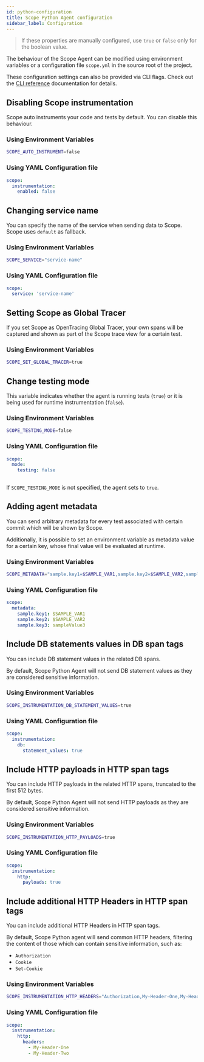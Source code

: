 ```yaml
---
id: python-configuration
title: Scope Python Agent configuration
sidebar_label: Configuration
---
```


> If these properties are manually configured, use `true` or `false` only for the boolean value.

The behaviour of the Scope Agent can be modified using environment variables or a configuration file `scope.yml` in the source root of the project.


These configuration settings can also be provided via CLI flags. Check out the
[CLI reference](https://scope-python-agent.readthedocs.io/en/latest/cli.html) documentation for details.

## Disabling Scope instrumentation

Scope auto instruments your code and tests by default. You can disable this behaviour.

### Using Environment Variables

```sh
SCOPE_AUTO_INSTRUMENT=false
```

### Using YAML Configuration file

```yaml
scope:
  instrumentation:
    enabled: false
```



## Changing service name

You can specify the name of the service when sending data to Scope. Scope uses `default` as fallback.

### Using Environment Variables

```sh
SCOPE_SERVICE="service-name"
```

### Using YAML Configuration file

```yaml
scope:
  service: 'service-name'
```



## Setting Scope as Global Tracer

If you set Scope as OpenTracing Global Tracer, your own spans will be captured and shown as part of the Scope trace view for a certain test.

### Using Environment Variables

```sh
SCOPE_SET_GLOBAL_TRACER=true
```


## Change testing mode

This variable indicates whether the agent is running tests (`true`) or it is being used for runtime instrumentation (`false`).

### Using Environment Variables

```sh
SCOPE_TESTING_MODE=false
```

### Using YAML Configuration file

```yaml
scope:
  mode:
    testing: false
  
```

If `SCOPE_TESTING_MODE` is not specified, the agent sets to  `true`.



## Adding agent metadata

You can send arbitrary metadata for every test associated with certain commit which will be shown by Scope.

Additionally, it is possible to set an environment variable as metadata value for a certain key, whose final value will be evaluated at runtime.

### Using Environment Variables

```sh
SCOPE_METADATA="sample.key1=$SAMPLE_VAR1,sample.key2=$SAMPLE_VAR2,sample.key3=sampleValue3"
```



### Using YAML Configuration file

```yaml
scope:
  metadata:
    sample.key1: $SAMPLE_VAR1
    sample.key2: $SAMPLE_VAR2
    sample.key3: sampleValue3
```

## Include DB statements values in DB span tags

You can include DB statement values in the related DB spans.

By default, Scope Python Agent will not send DB statement values as they are considered sensitive information.

### Using Environment Variables

```sh
SCOPE_INSTRUMENTATION_DB_STATEMENT_VALUES=true
```



### Using YAML Configuration file

```yaml
scope:
  instrumentation:
    db:
      statement_values: true
```

## Include HTTP payloads in HTTP span tags

You can include HTTP payloads in the related HTTP spans, truncated to the first 512 bytes.

By default, Scope Python Agent will not send HTTP payloads as they are considered sensitive information.

### Using Environment Variables

```sh
SCOPE_INSTRUMENTATION_HTTP_PAYLOADS=true
```



### Using YAML Configuration file

```yaml
scope:
  instrumentation:
    http:
      payloads: true
```

## Include additional HTTP Headers in HTTP span tags

You can include additional HTTP Headers in HTTP span tags.

By default, Scope Python agent will send common HTTP headers, filtering the content of those which can contain sensitive information, such as:

- `Authorization`
- `Cookie`
- `Set-Cookie`


### Using Environment Variables

```sh
SCOPE_INSTRUMENTATION_HTTP_HEADERS="Authorization,My-Header-One,My-Header-Two"
```



### Using YAML Configuration file

```yaml
scope:
  instrumentation:
    http:
      headers:
        - My-Header-One
        - My-Header-Two
```
